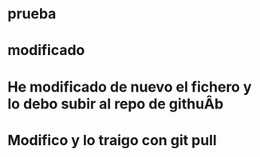 # prueba
# modificado

# He modificado de nuevo el fichero y lo debo subir al repo de githuÂb

# Modifico y lo traigo con git pull
